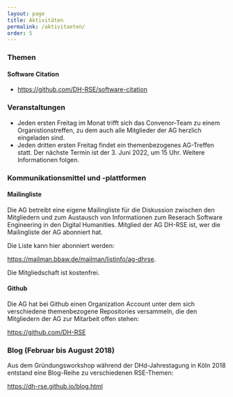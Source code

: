 ```yaml
---
layout: page
title: Aktivitäten
permalink: /aktivitaeten/
order: 5
---
```


### Themen

#### Software Citation

*  <https://github.com/DH-RSE/software-citation>

### Veranstaltungen

* Jeden ersten Freitag im Monat trifft sich das Convenor-Team zu einem Organistionstreffen, zu dem auch alle Mitglieder der AG herzlich eingeladen sind.
* Jeden dritten ersten Freitag findet ein themenbezogenes AG-Treffen statt. Der nächste Termin ist der 3. Juni 2022, um 15 Uhr. Weitere Informationen folgen.

### Kommunikationsmittel und -plattformen

#### Mailingliste

Die AG betreibt eine eigene Mailingliste für die Diskussion zwischen den Mitgliedern und zum Austausch von Informationen zum 
Reserach Software Engineering in den Digital Humanities. Mitglied der AG DH-RSE ist, wer die Mailingliste der AG abonniert hat.

Die Liste kann hier abonniert werden:

<https://mailman.bbaw.de/mailman/listinfo/ag-dhrse>.

Die Mitgliedschaft ist kostenfrei.

#### Github

Die AG hat bei Github einen Organization Account unter dem sich verschiedene themenbezogene Repositories versammeln, die den Mitgliedern der AG zur Mitarbeit offen stehen: 

<https://github.com/DH-RSE>

### Blog (Februar bis August 2018)

Aus dem Gründungsworkshop während der DHd-Jahrestagung in Köln 2018 entstand eine Blog-Reihe zu verschiedenen RSE-Themen: 

<https://dh-rse.github.io/blog.html>

